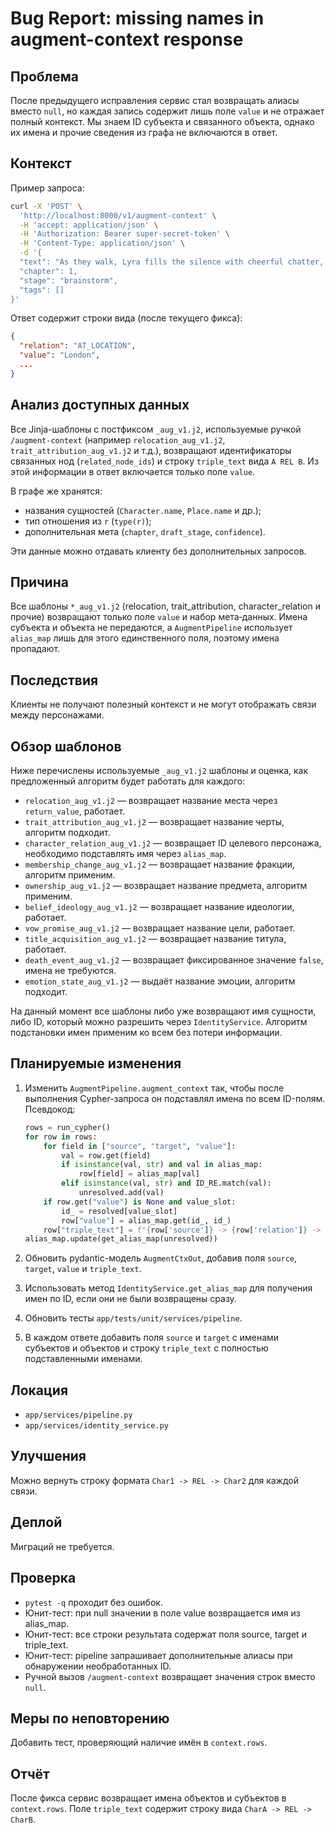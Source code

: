 # Bug Report: missing names in augment-context response

## Проблема
После предыдущего исправления сервис стал возвращать алиасы вместо `null`, но каждая запись содержит лишь поле `value` и не отражает полный контекст.
Мы знаем ID субъекта и связанного объекта, однако их имена и прочие сведения из графа не включаются в ответ.


## Контекст
Пример запроса:
```bash
curl -X 'POST' \
  'http://localhost:8000/v1/augment-context' \
  -H 'accept: application/json' \
  -H 'Authorization: Bearer super-secret-token' \
  -H 'Content-Type: application/json' \
  -d '{
  "text": "As they walk, Lyra fills the silence with cheerful chatter, and for the first time, Luthar finds himself thinking about more than just survival.",
  "chapter": 1,
  "stage": "brainstorm",
  "tags": []
}'
```
Ответ содержит строки вида (после текущего фикса):
```json
{
  "relation": "AT_LOCATION",
  "value": "London",
  ...
}
```

## Анализ доступных данных
Все Jinja-шаблоны с постфиксом `_aug_v1.j2`, используемые ручкой
`/augment-context` (например `relocation_aug_v1.j2`,
`trait_attribution_aug_v1.j2` и т.д.), возвращают идентификаторы связанных
нод (`related_node_ids`) и строку `triple_text` вида `A REL B`. Из этой
информации в ответ включается только поле `value`.

В графе же хранятся:

- названия сущностей (`Character.name`, `Place.name` и др.);
- тип отношения из `r` (`type(r)`);
- дополнительная мета (`chapter`, `draft_stage`, `confidence`).

Эти данные можно отдавать клиенту без дополнительных запросов.

## Причина
Все шаблоны `*_aug_v1.j2` (relocation, trait_attribution, character_relation и
прочие) возвращают только поле `value` и набор мета‑данных. Имена субъекта и
объекта не передаются, а `AugmentPipeline` использует `alias_map` лишь для
этого единственного поля, поэтому имена пропадают.

## Последствия
Клиенты не получают полезный контекст и не могут отображать связи между персонажами.

## Обзор шаблонов
Ниже перечислены используемые `_aug_v1.j2` шаблоны и оценка, как предложенный алгоритм будет работать для каждого:
- `relocation_aug_v1.j2` — возвращает название места через `return_value`, работает.
- `trait_attribution_aug_v1.j2` — возвращает название черты, алгоритм подходит.
- `character_relation_aug_v1.j2` — возвращает ID целевого персонажа, необходимо подставлять имя через `alias_map`.
- `membership_change_aug_v1.j2` — возвращает название фракции, алгоритм применим.
- `ownership_aug_v1.j2` — возвращает название предмета, алгоритм применим.
- `belief_ideology_aug_v1.j2` — возвращает название идеологии, работает.
- `vow_promise_aug_v1.j2` — возвращает название цели, работает.
- `title_acquisition_aug_v1.j2` — возвращает название титула, работает.
- `death_event_aug_v1.j2` — возвращает фиксированное значение `false`, имена не требуются.
- `emotion_state_aug_v1.j2` — выдаёт название эмоции, алгоритм подходит.

На данный момент все шаблоны либо уже возвращают имя сущности, либо ID, который можно разрешить через `IdentityService`. Алгоритм подстановки имен применим ко всем без потери информации.

## Планируемые изменения
1. Изменить `AugmentPipeline.augment_context` так, чтобы после выполнения
   Cypher-запроса он подставлял имена по всем ID-полям. Псевдокод:

   ```python
   rows = run_cypher()
   for row in rows:
       for field in ["source", "target", "value"]:
           val = row.get(field)
           if isinstance(val, str) and val in alias_map:
               row[field] = alias_map[val]
           elif isinstance(val, str) and ID_RE.match(val):
               unresolved.add(val)
       if row.get("value") is None and value_slot:
           id_ = resolved[value_slot]
           row["value"] = alias_map.get(id_, id_)
       row["triple_text"] = f"{row['source']} -> {row['relation']} -> {row['target']}"
   alias_map.update(get_alias_map(unresolved))
   ```

2. Обновить pydantic-модель `AugmentCtxOut`, добавив поля `source`, `target`, `value` и `triple_text`.
3. Использовать метод `IdentityService.get_alias_map` для получения имен по ID,
   если они не были возвращены сразу.
4. Обновить тесты `app/tests/unit/services/pipeline`.
5. В каждом ответе добавить поля `source` и `target` с именами субъектов и
   объектов и строку `triple_text` с полностью подставленными именами.


## Локация
- `app/services/pipeline.py`
- `app/services/identity_service.py`

## Улучшения
Можно вернуть строку формата `Char1 -> REL -> Char2` для каждой связи.

## Деплой
Миграций не требуется.

## Проверка
- `pytest -q` проходит без ошибок.
- Юнит-тест: при null значении в поле value возвращается имя из alias_map.
- Юнит-тест: все строки результата содержат поля source, target и triple_text.
- Юнит-тест: pipeline запрашивает дополнительные алиасы при обнаружении необработанных ID.
- Ручной вызов `/augment-context` возвращает значения строк вместо `null`.

## Меры по неповторению
Добавить тест, проверяющий наличие имён в `context.rows`.

## Отчёт
После фикса сервис возвращает имена объектов и субъектов в `context.rows`.
Поле `triple_text` содержит строку вида `CharA -> REL -> CharB`.
